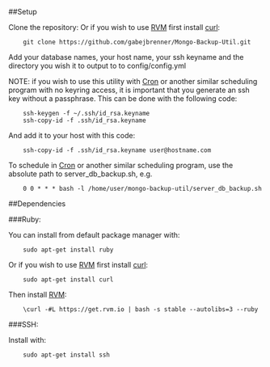 ##Setup

Clone the repository:
Or if you wish to use [RVM](rvm.io) first install [curl](http://curl.haxx.se/):

        git clone https://github.com/gabejbrenner/Mongo-Backup-Util.git

Add your database names, your host name, your ssh keyname and the directory you wish it to output to to config/config.yml

NOTE: if you wish to use this utility with [Cron](http://en.wikipedia.org/wiki/Cron) or another similar scheduling program with no keyring access, it is important that you generate an ssh key without a passphrase. This can be done with the following code:

        ssh-keygen -f ~/.ssh/id_rsa.keyname
        ssh-copy-id -f .ssh/id_rsa.keyname

And add it to your host with this code:

        ssh-copy-id -f .ssh/id_rsa.keyname user@hostname.com

To schedule in [Cron](http://en.wikipedia.org/wiki/Cron) or another similar scheduling program, use the absolute path to server_db_backup.sh, e.g.

        0 0 * * * bash -l /home/user/mongo-backup-util/server_db_backup.sh

##Dependencies

###Ruby:

You can install from default package manager with:

        sudo apt-get install ruby

Or if you wish to use [RVM](rvm.io) first install [curl](http://curl.haxx.se/):

        sudo apt-get install curl

Then install [RVM](rvm.io):

        \curl -#L https://get.rvm.io | bash -s stable --autolibs=3 --ruby

###SSH:

Install with:

        sudo apt-get install ssh